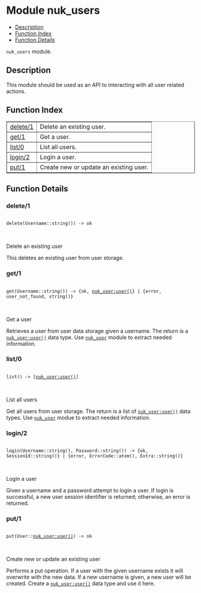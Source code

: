 

# Module nuk_users #
* [Description](#description)
* [Function Index](#index)
* [Function Details](#functions)

`nuk_users` module.

<a name="description"></a>

## Description ##
This module should be used as an API to interacting with all user related
actions.<a name="index"></a>

## Function Index ##


<table width="100%" border="1" cellspacing="0" cellpadding="2" summary="function index"><tr><td valign="top"><a href="#delete-1">delete/1</a></td><td>Delete an existing user.</td></tr><tr><td valign="top"><a href="#get-1">get/1</a></td><td>Get a user.</td></tr><tr><td valign="top"><a href="#list-0">list/0</a></td><td>List all users.</td></tr><tr><td valign="top"><a href="#login-2">login/2</a></td><td>Login a user.</td></tr><tr><td valign="top"><a href="#put-1">put/1</a></td><td>Create new or update an existing user.</td></tr></table>


<a name="functions"></a>

## Function Details ##

<a name="delete-1"></a>

### delete/1 ###

<pre><code>
delete(Username::string()) -&gt; ok
</code></pre>
<br />

Delete an existing user

This deletes an existing user from user storage.

<a name="get-1"></a>

### get/1 ###

<pre><code>
get(Username::string()) -&gt; {ok, <a href="nuk_user.md#type-user">nuk_user:user()</a>} | {error, user_not_found, string()}
</code></pre>
<br />

Get a user

Retrieves a user from user data storage given a username. The return is a
[`nuk_user:user()`](nuk_user.md#type-user) data type. Use [`nuk_user`](nuk_user.md) module to extract
needed information.

<a name="list-0"></a>

### list/0 ###

<pre><code>
list() -&gt; [<a href="nuk_user.md#type-user">nuk_user:user()</a>]
</code></pre>
<br />

List all users

Get all users from user storage. The return is a list of
[`nuk_user:user()`](nuk_user.md#type-user) data types. Use [`nuk_user`](nuk_user.md) modue to extract
needed information.

<a name="login-2"></a>

### login/2 ###

<pre><code>
login(Username::string(), Password::string()) -&gt; {ok, SessionId::string()} | {error, ErrorCode::atom(), Extra::string()}
</code></pre>
<br />

Login a user

Given a username and a password attempt to login a user. If login is
successful, a new user session identifier is returned; otherwise, an error
is returned.

<a name="put-1"></a>

### put/1 ###

<pre><code>
put(User::<a href="nuk_user.md#type-user">nuk_user:user()</a>) -&gt; ok
</code></pre>
<br />

Create new or update an existing user

Performs a put operation. If a user with the given username exists it will
overwrite with the new data. If a new username is given, a new user will be
created. Create a [`nuk_user:user()`](nuk_user.md#type-user) data type and use it here.


